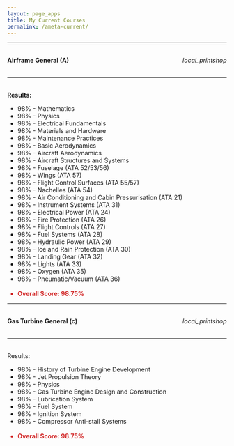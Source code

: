 ```yaml
---
layout: page_apps
title: My Current Courses
permalink: /ameta-current/
---
```


<p>
<hr>
<br>
<strong>Airframe General (A)</strong>
<i class="material-icons" style="float:right;">local_printshop </i>
<br>
<br>
<hr>
<br>
<strong>Results:</strong>
<br>
<ul>
<li>98% - Mathematics</li>
<li>98% - Physics</li>
<li>98% - Electrical Fundamentals</li>
<li>98% - Materials and Hardware</li>
<li>98% - Maintenance Practices</li>
<li>98% - Basic Aerodynamics</li>
<li>98% - Aircraft Aerodynamics</li>
<li>98% - Aircraft Structures and Systems</li>
<li>98% - Fuselage (ATA 52/53/56)</li>
<li>98% - Wings (ATA 57)</li>
<li>98% - Flight Control Surfaces (ATA 55/57)</li>
<li>98% - Nachelles (ATA 54)</li>
<li>98% - Air Conditioning and Cabin Pressurisation (ATA 21)</li>
<li>98% - Instrument Systems (ATA 31)</li>
<li>98% - Electrical Power (ATA 24)</li>
<li>98% - Fire Protection (ATA 26)</li>
<li>98% - Flight Controls (ATA 27)</li>
<li>98% - Fuel Systems (ATA 28)</li>
<li>98% - Hydraulic Power (ATA 29)</li>
<li>98% - Ice and Rain Protection (ATA 30)</li>
<li>98% - Landing Gear (ATA 32)</li>
<li>98% - Lights (ATA 33)</li>
<li>98% - Oxygen (ATA 35)</li>
<li>98% - Pneumatic/Vacuum (ATA 36) </li>
<br>
<li style="color:#d22727;"><strong>Overall Score: 98.75%</strong></li>
</ul>
<hr>
<br>
<strong>Gas Turbine General (c)</strong><i class="material-icons" style="float:right;">local_printshop </i>
<br>
<br>
<hr>
<br>
Results:
<br>

<ul>
<li>98% - History of Turbine Engine Development</li>
<li>98% - Jet Propulsion Theory</li>
<li>98% - Physics</li>
<li>98% - Gas Turbine Engine Design and Construction</li>
<li>98% - Lubrication System</li>
<li>98% - Fuel System</li>
<li>98% - Ignition System</li>
<li>98% - Compressor Anti-stall Systems </li>
<br>
<li style="color:#d22727;"><strong>Overall Score: 98.75%</strong></li>
</ul>
<br>
<br>
<br>
<br>
<br>
<br>
<br>
</p>

